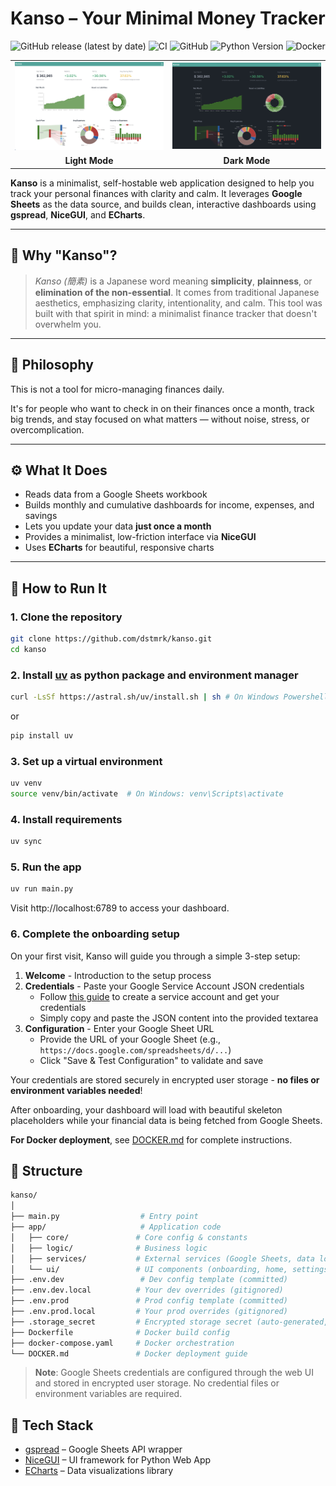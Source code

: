 # Kanso – Your Minimal Money Tracker

![GitHub release (latest by date)](https://img.shields.io/github/v/release/dstmrk/kanso)
![CI](https://github.com/dstmrk/kanso/workflows/CI/badge.svg)
![GitHub](https://img.shields.io/github/license/dstmrk/kanso)
![Python Version](https://img.shields.io/badge/python-3.13-blue)
![Docker](https://img.shields.io/badge/docker-ready-brightgreen)

<table>
  <tr>
    <td><img src="docs/images/dashboard_light.png" alt="Light Mode"/></td>
    <td><img src="docs/images/dashboard_dark.png" alt="Dark Mode"/></td>
  </tr>
  <tr>
    <td align="center"><b>Light Mode</b></td>
    <td align="center"><b>Dark Mode</b></td>
  </tr>
</table>

**Kanso** is a minimalist, self-hostable web application designed to help you track your personal finances with clarity and calm. It leverages **Google Sheets** as the data source, and builds clean, interactive dashboards using **gspread**, **NiceGUI**, and **ECharts**.

---

## 🌱 Why "Kanso"?

> *Kanso (簡素)* is a Japanese word meaning **simplicity**, **plainness**, or **elimination of the non-essential**.
> It comes from traditional Japanese aesthetics, emphasizing clarity, intentionality, and calm.
> This tool was built with that spirit in mind: a minimalist finance tracker that doesn't overwhelm you.

---

## 🧘 Philosophy

This is not a tool for micro-managing finances daily.

It's for people who want to check in on their finances once a month, track big trends, and stay focused on what matters — without noise, stress, or overcomplication.

---

## ⚙️ What It Does

- Reads data from a Google Sheets workbook
- Builds monthly and cumulative dashboards for income, expenses, and savings
- Lets you update your data **just once a month**
- Provides a minimalist, low-friction interface via **NiceGUI**
- Uses **ECharts** for beautiful, responsive charts

---

## 🚀 How to Run It

### 1. Clone the repository

```bash
git clone https://github.com/dstmrk/kanso.git
cd kanso
```

### 2. Install [uv](https://docs.astral.sh/uv/) as python package and environment manager
```bash
curl -LsSf https://astral.sh/uv/install.sh | sh # On Windows Powershell: powershell -ExecutionPolicy ByPass -c "irm https://astral.sh/uv/install.ps1 | iex"
```

or
```bash
pip install uv
```

### 3. Set up a virtual environment
```bash
uv venv
source venv/bin/activate  # On Windows: venv\Scripts\activate
```

### 4. Install requirements
```bash
uv sync
```

### 5. Run the app

```bash
uv run main.py
```

Visit http://localhost:6789 to access your dashboard.

### 6. Complete the onboarding setup

On your first visit, Kanso will guide you through a simple 3-step setup:

1. **Welcome** - Introduction to the setup process
2. **Credentials** - Paste your Google Service Account JSON credentials
   - Follow [this guide](https://docs.gspread.org/en/latest/oauth2.html#service-account) to create a service account and get your credentials
   - Simply copy and paste the JSON content into the provided textarea
3. **Configuration** - Enter your Google Sheet URL
   - Provide the URL of your Google Sheet (e.g., `https://docs.google.com/spreadsheets/d/...`)
   - Click "Save & Test Configuration" to validate and save

Your credentials are stored securely in encrypted user storage - **no files or environment variables needed**!

After onboarding, your dashboard will load with beautiful skeleton placeholders while your financial data is being fetched from Google Sheets.

**For Docker deployment**, see [DOCKER.md](./DOCKER.md) for complete instructions.

## 📂 Structure

```bash
kanso/
│
├── main.py                  # Entry point
├── app/                     # Application code
│   ├── core/               # Core config & constants
│   ├── logic/              # Business logic
│   ├── services/           # External services (Google Sheets, data loading)
│   └── ui/                 # UI components (onboarding, home, settings)
├── .env.dev                 # Dev config template (committed)
├── .env.dev.local          # Your dev overrides (gitignored)
├── .env.prod               # Prod config template (committed)
├── .env.prod.local         # Your prod overrides (gitignored)
├── .storage_secret         # Encrypted storage secret (auto-generated, gitignored)
├── Dockerfile              # Docker build config
├── docker-compose.yaml     # Docker orchestration
└── DOCKER.md               # Docker deployment guide
```

> **Note**: Google Sheets credentials are configured through the web UI and stored in encrypted user storage. No credential files or environment variables are required.

## 🧩 Tech Stack

- [gspread](https://github.com/burnash/gspread) – Google Sheets API wrapper
- [NiceGUI](https://nicegui.io) – UI framework for Python Web App
- [ECharts](https://echarts.apache.org/en/index.html) – Data visualizations library
